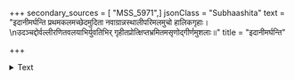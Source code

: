 +++
secondary_sources = [ "MSS_5971",]
jsonClass = "Subhaashita"
text = "इदानीमर्घन्ति प्रथमकलमच्छेदमुदिता नवाग्रान्नस्थालीपरिमलमुचो हालिकगृहाः।  \nउदञ्चद्दोर्वल्लीरणितवलयाभिर्युवतिभिर् गृहीतप्रोत्क्षिप्तभ्रमितमसृणोद्गीर्णमुशलाः॥"
title = "इदानीमर्घन्ति"

+++

<details><summary>Text</summary>

इदानीमर्घन्ति प्रथमकलमच्छेदमुदिता नवाग्रान्नस्थालीपरिमलमुचो हालिकगृहाः।  
उदञ्चद्दोर्वल्लीरणितवलयाभिर्युवतिभिर् गृहीतप्रोत्क्षिप्तभ्रमितमसृणोद्गीर्णमुशलाः॥
</details>
